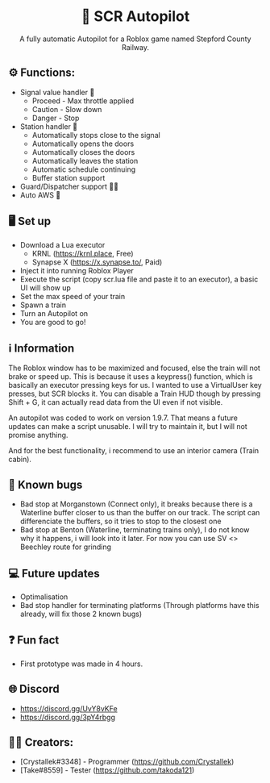 <h1 align="center">🚄 SCR Autopilot</h1>
<p align="center">A fully automatic Autopilot for a Roblox game named Stepford County Railway.</p>

## ⚙️ Functions:
  - Signal value handler 🚦
    - Proceed - Max throttle applied
    - Caution - Slow down
    - Danger - Stop
  - Station handler 🚉
    - Automatically stops close to the signal
    - Automatically opens the doors
    - Automatically closes the doors
    - Automatically leaves the station
    - Automatic schedule continuing
    - Buffer station support
  - Guard/Dispatcher support 💂‍♂️
  - Auto AWS 🌻
## 🖥️ Set up
  - Download a Lua executor
    - KRNL (https://krnl.place, Free)
    - Synapse X (https://x.synapse.to/, Paid)
  - Inject it into running Roblox Player
  - Execute the script (copy scr.lua file and paste it to an executor), a basic UI will show up
  - Set the max speed of your train
  - Spawn a train
  - Turn an Autopilot on
  - You are good to go!
## ℹ️ Information
  The Roblox window has to be maximized and focused, else the train will not brake or speed up. This is because it uses a keypress() function, which is basically an executor pressing keys for us. I wanted to use a VirtualUser key presses, but SCR blocks it. You can disable a Train HUD though by pressing Shift + G, it can actually read data from the UI even if not visible.
  
  An autopilot was coded to work on version 1.9.7. That means a future updates can make a script unusable. I will try to maintain it, but I will not promise anything.
  
  And for the best functionality, i recommend to use an interior camera (Train cabin).

## 🐛 Known bugs
  - Bad stop at Morganstown (Connect only), it breaks because there is a Waterline buffer closer to us than the buffer on our track. The script can differenciate the buffers, so it tries to stop to the closest one
  - Bad stop at Benton (Waterline, terminating trains only), I do not know why it happens, i will look into it later. For now you can use SV <> Beechley route for grinding

## 💻 Future updates
  - Optimalisation
  - Bad stop handler for terminating platforms (Through platforms have this already, will fix those 2 known bugs)

## ❓ Fun fact
  - First prototype was made in 4 hours.

## 🌐 Discord
  - https://discord.gg/UvY8vKFe
  - https://discord.gg/3pY4rbgg

## 👨‍💻 Creators:
- [Crystallek#3348] - Programmer (https://github.com/Crystallek)
- [Take#8559] - Tester (https://github.com/takoda121)
